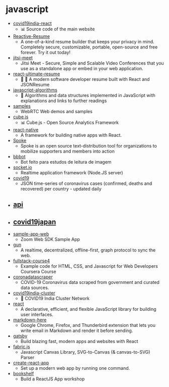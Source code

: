 # javascript
- [covid19india-react](https://github.com/covid19india/covid19india-react)
  - 📊 Source code of the main website
- [Reactive-Resume](https://github.com/AmruthPillai/Reactive-Resume)
  - A one-of-a-kind resume builder that keeps your privacy in mind. Completely secure, customizable, portable, open-source and free forever. Try it out today!
- [jitsi-meet](https://github.com/jitsi/jitsi-meet)
  - Jitsi Meet - Secure, Simple and Scalable Video Conferences that you use as a standalone app or embed in your web application.
- [react-ultimate-resume](https://github.com/welovedevs/react-ultimate-resume)
  - 💼 🎨 A modern software developer resume built with React and JSONResume
- [javascript-algorithms](https://github.com/trekhleb/javascript-algorithms)
  - 📝 Algorithms and data structures implemented in JavaScript with explanations and links to further readings
- [samples](https://github.com/webrtc/samples)
  - WebRTC Web demos and samples
- [cube.js](https://github.com/cube-js/cube.js)
  - 📊 Cube.js - Open Source Analytics Framework
- [react-native](https://github.com/facebook/react-native)
  - A framework for building native apps with React.
- [Spoke](https://github.com/Elizabeth-Warren/Spoke)
  - Spoke is an open source text-distribution tool for organizations to mobilize supporters and members into action
- [bbbot](https://github.com/DanielHe4rt/bbbot)
  - Bot feito para estudos de leitura de imagem
- [socket.io](https://github.com/socketio/socket.io)
  - Realtime application framework (Node.JS server)
- [covid19](https://github.com/pomber/covid19)
  - JSON time-series of coronavirus cases (confirmed, deaths and recovered) per country - updated daily
- [api](https://github.com/covid19india/api)
  - 
- [covid19japan](https://github.com/reustle/covid19japan)
  - 
- [sample-app-web](https://github.com/zoom/sample-app-web)
  - Zoom Web SDK Sample App
- [gun](https://github.com/amark/gun)
  - A realtime, decentralized, offline-first, graph protocol to sync the web.
- [fullstack-course4](https://github.com/jhu-ep-coursera/fullstack-course4)
  - Example code for HTML, CSS, and Javascript for Web Developers Coursera Course
- [coronadatascraper](https://github.com/covidatlas/coronadatascraper)
  - COVID-19 Coronavirus data scraped from government and curated data sources.
- [covid19india-cluster](https://github.com/someshkar/covid19india-cluster)
  - 🔬 COVID19 India Cluster Network
- [react](https://github.com/facebook/react)
  - A declarative, efficient, and flexible JavaScript library for building user interfaces.
- [markdown-here](https://github.com/adam-p/markdown-here)
  - Google Chrome, Firefox, and Thunderbird extension that lets you write email in Markdown and render it before sending.
- [gatsby](https://github.com/gatsbyjs/gatsby)
  - Build blazing fast, modern apps and websites with React
- [fabric.js](https://github.com/fabricjs/fabric.js)
  - Javascript Canvas Library, SVG-to-Canvas (& canvas-to-SVG) Parser
- [create-react-app](https://github.com/facebook/create-react-app)
  - Set up a modern web app by running one command.
- [bookshelf](https://github.com/kentcdodds/bookshelf)
  - Build a ReactJS App workshop
